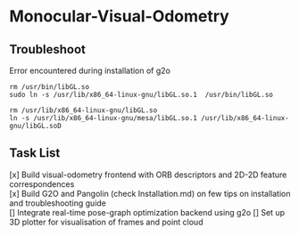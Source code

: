 # Monocular-Visual-Odometry





## Troubleshoot

Error encountered during installation of g2o

```
rm /usr/bin/libGL.so
sudo ln -s /usr/lib/x86_64-linux-gnu/libGL.so.1  /usr/bin/libGL.so
```

```
rm /usr/lib/x86_64-linux-gnu/libGL.so
ln -s /usr/lib/x86_64-linux-gnu/mesa/libGL.so.1 /usr/lib/x86_64-linux-gnu/libGL.soD
```


## Task List
[x] Build visual-odometry frontend with ORB descriptors and 2D-2D feature correspondences \
[x] Build G2O and Pangolin (check Installation.md) on few tips on installation and troubleshooting guide \
[] Integrate real-time pose-graph optimization backend using g2o
[] Set up 3D plotter for visualisation of frames and point cloud




